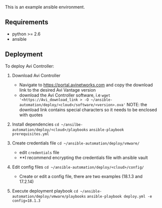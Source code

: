 This is an example ansible environment.

## Requirements

 - python >= 2.6
 - ansible 
 
 ## Deployment
 To deploy Avi Controller:
   1. Download Avi Controller
      - Navigate to https://portal.avinetworks.com and copy the download link 
        to the desired Avi Vantage version
      - download the Avi Controller software, i.e
        `wget '<https://Avi_download_link > -O ~/ansible-automation/deploy/<cloud>/software/<version>.ova'`
         NOTE: the download link contains special characters so it needs to be enclosed with quotes
   
   2. Install dependencies
      `cd ~/ansilbe-automation/deploy/<cloud>/playbooks`
      `ansible-playbook prerequisites.yml`
      
   3. Create credentials file
      `cd ~/ansible-automation/deploy/vmware/`
      - edit `credentials` file
      -  **I recommend encrypting the credentials file with ansible vault
    
   4. Edit config files 
      `cd ~/ansible-automation/deploy/<cloud>/config/`
      - Create or edit a config file, there are two examples (18.1.3 and 17.2.14)
      
   5. Execute deployment playbook
      `cd ~/ansible-automation/deploy/vmware/playbooks`
      `ansible-playbook deploy.yml -e config=18.1.3`
       
